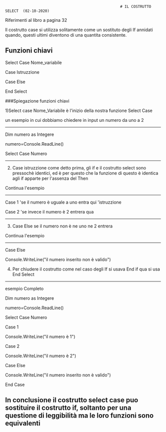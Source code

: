                                                         # IL COSTRUTTO SELECT  (02-10-2020)
                                                      
                                                      
                                                      
Riferimenti al libro a pagina 32




Il costrutto case si utilizza solitamente come un sostituto degli If annidati quando, questi ultimi diventono di una quantita consistente.



## Funzioni chiavi



Select Case Nome_variabile

Case Istruzzione

Case Else

End Select







###Spiegazione funzioni chiavi

1)Select case Nome_Variabile è l'inizio della nostra funzione Select Case


un esempio in cui dobbiamo chiedere in input un numero da uno a 2

--------------------------
Dim numero as Integere



numero=Console.ReadLine()



Select Case Numero 

--------------------------






2) Case istruzzione come detto prima, gli if e il costrutto select sono pressochè identici, ed è per questo che la funzione di questo è identica agli if apparte per l'assenza del Then 





Continua l'esempio



---------------------
Case 1                       'se il numero è uguale a uno entra qui
'istruzzione




Case 2                        'se invece il numero è 2 entrera qua

-------------------








3) Case Else               se il numero non è ne uno ne 2 entrera 


Continua l'esempio


---------------------

Case Else  

Console.WriteLine("il numero inserito non è valido")





4) Per chiudere il costrutto come nel caso degli If si usava End if qua si usa End Select
--------------------------------------------------------------



esempio Completo




Dim numero as Integere


numero=Console.ReadLine()

Select Case Numero 


Case 1       

Console.WriteLine("il numero è 1")

Case 2 

Console.WriteLine("il numero è 2")


Case Else  


Console.WriteLine("il numero inserito non è valido")


End Case 



In conclusione il costrutto select case puo sostituire il costrutto if, soltanto per una questione di leggibilità ma le loro funzioni sono equivalenti
-----------------------------------------------------------------------------------------------------------------

